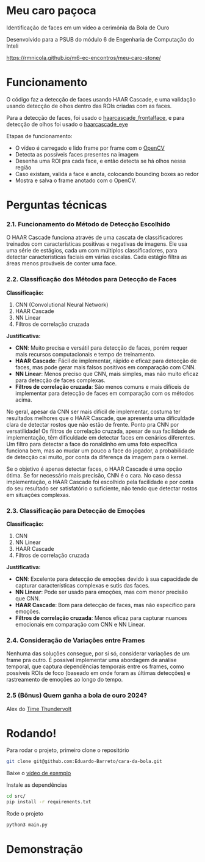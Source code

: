# Meu caro paçoca

Identificação de faces em um vídeo a cerimônia da Bola de Ouro

Desenvolvido para a PSUB do módulo 6 de Engenharia de Computação do Inteli

https://rmnicola.github.io/m6-ec-encontros/meu-caro-stone/

# Funcionamento

O código faz a detecção de faces usando HAAR Cascade, e uma validação usando detecção de olhos dentro das ROIs criadas com as faces.

Para a detecção de faces, foi usado o [haarcascade_frontalface](https://github.com/opencv/opencv/blob/master/data/haarcascades/haarcascade_frontalface_default.xml), e para detecção de olhos foi usado o [haarcascade_eye](https://github.com/opencv/opencv/blob/master/data/haarcascades/haarcascade_eye.xml)

Etapas de funcionamento:

- O vídeo é carregado e lido frame por frame com o [OpenCV](https://opencv.org/)
- Detecta as possíveis faces presentes na imagem
- Desenha uma ROI pra cada face, e então detecta se há olhos nessa região
- Caso existam, valida a face e anota, colocando bounding boxes ao redor
- Mostra e salva o frame anotado com o OpenCV.

# Perguntas técnicas

### 2.1. Funcionamento do Método de Detecção Escolhido

O HAAR Cascade funciona através de uma cascata de classificadores treinados com características positivas e negativas de imagens. Ele usa uma série de estágios, cada um com múltiplos classificadores, para detectar características faciais em várias escalas. Cada estágio filtra as áreas menos prováveis de conter uma face.

### 2.2. Classificação dos Métodos para Detecção de Faces

**Classificação:**

1. CNN (Convolutional Neural Network)
2. HAAR Cascade
3. NN Linear
4. Filtros de correlação cruzada

**Justificativa:**

- **CNN**: Muito precisa e versátil para detecção de faces, porém requer mais recursos computacionais e tempo de treinamento.
- **HAAR Cascade**: Fácil de implementar, rápido e eficaz para detecção de faces, mas pode gerar mais falsos positivos em comparação com CNN.
- **NN Linear**: Menos preciso que CNN, mais simples, mas não muito eficaz para detecção de faces complexas.
- **Filtros de correlação cruzada**: São menos comuns e mais difíceis de implementar para detecção de faces em comparação com os métodos acima.

No geral, apesar da CNN ser mais difícil de implementar, costuma ter resultados melhores que o HAAR Cascade, que apresenta uma dificuldade clara de detectar rostos que não estão de frente. Ponto pra CNN por versatilidade! Os filtros de correlação cruzada, apesar de sua facilidade de implementação, têm dificuldade em detectar faces em cenários diferentes. Um filtro para detectar a face do ronaldinho em uma foto específica funciona bem, mas ao mudar um pouco a face do jogador, a probabilidade de detecção cai muito, por conta da diferença da imagem para o kernel.

Se o objetivo é apenas detectar faces, o HAAR Cascade é uma opção ótima. Se for necessário mais precisão, CNN é o cara. No caso dessa implementação, o HAAR Cascade foi escolhido pela facilidade e por conta do seu resultado ser satisfatório o suficiente, não tendo que detectar rostos em situações complexas.

### 2.3. Classificação para Detecção de Emoções

**Classificação:**

1. CNN
2. NN Linear
3. HAAR Cascade
4. Filtros de correlação cruzada

**Justificativa:**

- **CNN**: Excelente para detecção de emoções devido à sua capacidade de capturar características complexas e sutis das faces.
- **NN Linear**: Pode ser usado para emoções, mas com menor precisão que CNN.
- **HAAR Cascade**: Bom para detecção de faces, mas não específico para emoções.
- **Filtros de correlação cruzada**: Menos eficaz para capturar nuances emocionais em comparação com CNN e NN Linear.

### 2.4. Consideração de Variações entre Frames

Nenhuma das soluções consegue, por si só, considerar variações de um frame pra outro. É possível implementar uma abordagem de análise temporal, que captura dependências temporais entre os frames, como possíveis ROIs de foco (baseado em onde foram as últimas detecções) e rastreamento de emoções ao longo do tempo.

### 2.5 (Bônus) Quem ganha a bola de ouro 2024?

Alex do [Time Thundervolt](https://thunderatz.org/projects/robots/thundervolt)

# Rodando!

Para rodar o projeto, primeiro clone o repositório

```bash
git clone git@github.com:Eduardo-Barreto/cara-da-bola.git
```

Baixe o [vídeo de exemplo](https://drive.google.com/uc?export=download&id=18is4Ww5klq5FX2NuuLKNO3pItOJas43b)

Instale as dependências

```bash
cd src/
pip install -r requirements.txt
```

Rode o projeto

```bash
python3 main.py
```

# Demonstração
